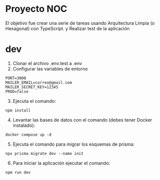 # Proyecto NOC

El objetivo fue crear una serie de tareas usando Arquitectura Limpia (o Hexagonal) con TypeScript. y Realizar test de la aplicación

# dev

1. Clonar el archivo .env.test a .env
2. Configurar las variables de entorno

```
PORT=3000
MAILER_EMAIL=correo@gmail.com
MAILER_SECRET_KEY=12345
PROD=false
```

3. Ejecuta el comando:
```
npm install
```

4. Levantar las bases de datos con el comando (debes tener Docker instalado):
```
docker compose up -d
```

5. Ejecuta el comando para migrar los esquemas de prisma:
```
npx prisma migrate dev --name init
```

6. Para iniciar la aplicación ejecutar el comando:
```
npm run dev
```